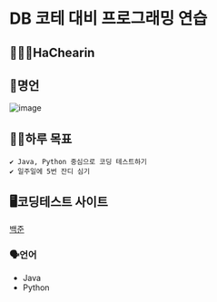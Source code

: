 # DB 코테 대비 프로그래밍 연습

## 🧑🏻‍💻HaChearin

## 🥹명언
![image](https://github.com/AYU-DB/8_HaChearin/assets/117076900/c7bc7b6b-916a-412e-807b-939672e99778)

## 💪🏻하루 목표
```
✔️ Java, Python 중심으로 코딩 테스트하기
✔️ 일주일에 5번 잔디 심기
```

## 🖥️코딩테스트 사이트

[백준](https://www.acmicpc.net/)

### 🗣️언어

- Java
- Python
